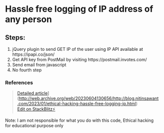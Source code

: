 # Hassle free logging of IP address of any person

## Steps:
<ol>
  <li>jQuery plugin to send GET IP of the user using IP API available at https://ipapi.co/json/</li>
  <li>Get API key from PostMail by visiting https://postmail.invotes.com/</li>
  <li>Send email from javascript</li>
  <li>No fourth step</li>
</ol>

### References

> [Detailed article]([http://blog.nitinsawant.com/2023/01/ethical-hacking-hassle-free-logging-ip.html)](http://web.archive.org/web/20230604130656/http://blog.nitinsawant.com/2023/01/ethical-hacking-hassle-free-logging-ip.html)<br/>
> [Edit on StackBlitz⚡️](https://stackblitz.com/edit/web-platform-jviqq7)

Note: I am not responsible for what you do with this code, Ethical hacking for educational purpose only 
